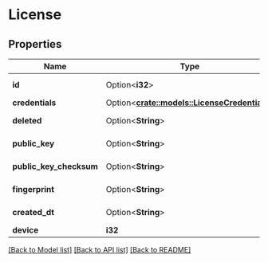 # License

## Properties

Name | Type | Description | Notes
------------ | ------------- | ------------- | -------------
**id** | Option<**i32**> |  | [optional][readonly]
**credentials** | Option<[**crate::models::LicenseCredentials**](License_credentials.md)> |  | [optional]
**deleted** | Option<**String**> |  | [optional][readonly]
**public_key** | Option<**String**> |  | [optional][readonly]
**public_key_checksum** | Option<**String**> |  | [optional][readonly]
**fingerprint** | Option<**String**> |  | [optional][readonly]
**created_dt** | Option<**String**> |  | [optional][readonly]
**device** | **i32** |  | 

[[Back to Model list]](../README.md#documentation-for-models) [[Back to API list]](../README.md#documentation-for-api-endpoints) [[Back to README]](../README.md)



